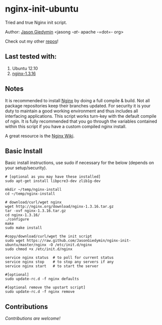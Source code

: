# nginx-init-ubuntu #

Tried and true Nginx init script.

Author: [Jason Giedymin](http://jasongiedymin.com) <jasong -_at_- apache -=dot=- org>

Check out my other [repos](http://github.com/JasonGiedymin)!


## Last tested with:

1. Ubuntu 12.10
2. [nginx-1.3.16](http://nginx.org/download/nginx-1.3.16.tar.gz)


## Notes ##
It is recommended to install [Nginx](http://nginx.net/) by doing a full compile & build. Not all package repositories keep their branches updated. For security it is your duty to maintain a good working environment and thus includes all interfacing applications.
This script works turn-key with the default compile of ngin. It is fully recommended that you go through the variables contained within this script if you have a custom compiled nginx install.

A great resource is the [Nginx Wiki](http://wiki.nginx.org/).


## Basic Install ##
Basic install instructions, use sudo if necessary for the below (depends on your setup/security).

    # [optional as you may have these installed]
    sudo apt-get install libpcre3-dev zlib1g-dev
    
    mkdir ~/temp/nginx-install
    cd ~/temp/nginx-install
    
    # download/curl/wget nginx 
    wget http://nginx.org/download/nginx-1.3.16.tar.gz
    tar -xvf nginx-1.3.16.tar.gz
    cd nginx-1.3.16/
    ./configure
    make
    sudo make install
    
    #copy/download/curl/wget the init script
    sudo wget https://raw.github.com/JasonGiedymin/nginx-init-ubuntu/master/nginx -O /etc/init.d/nginx
    sudo chmod +x /etc/init.d/nginx
    
    service nginx status  # to poll for current status
    service nginx stop    # to stop any servers if any
    service nginx start   # to start the server
    
    #[optional] 
    sudo update-rc.d -f nginx defaults

    #[optional remove the upstart script]
    sudo update-rc.d -f nginx remove

## Contributions ##
_Contributions are welcome!_
